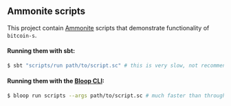 ## Ammonite scripts

This project contain [Ammonite](https://ammonite.io) scripts that demonstrate
functionality of `bitcoin-s`.

#### Running them with sbt:

```bash
$ sbt "scripts/run path/to/script.sc" # this is very slow, not recommended
```

#### Running them with the [Bloop CLI](https://scalacenter.github.io/bloop/):

```bash
$ bloop run scripts --args path/to/script.sc # much faster than through sbt
```
